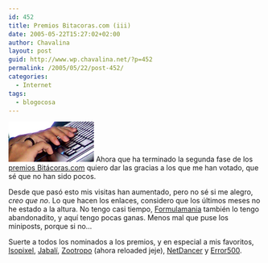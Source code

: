 ```yaml
---
id: 452
title: Premios Bitacoras.com (iii)
date: 2005-05-22T15:27:02+02:00
author: Chavalina
layout: post
guid: http://www.wp.chavalina.net/?p=452
permalink: /2005/05/22/post-452/
categories:
  - Internet
tags:
  - blogocosa
---
```

<img class="imgizqda" src="/imagenes/fotos/i8600-tecleando.jpg" alt="Cada vez menos ganas de teclear" /> Ahora que ha terminado la segunda fase de los <a href="http://www.bitacoras.com/premios/" target="_blank">premios Bitácoras.com</a> quiero dar las gracias a los que me han votado, que sé que no han sido pocos. 

Desde que pasó esto mis visitas han aumentado, pero no sé si me alegro, _creo que no_. Lo que hacen los enlaces, considero que los &uacute;ltimos meses no he estado a la altura. No tengo casi tiempo, <a href="http://www.formulamania.com/" target="_blank">Formulamania</a> también lo tengo abandonadito, y aqu&iacute; tengo pocas ganas. Menos mal que puse los miniposts, porque si no…

Suerte a todos los nominados a los premios, y en especial a mis favoritos, <a href="http://www.isopixel.net/" target="_blank">Isopixel</a>, <a href="http://www.diariodeunjabali.com/" target="_blank">Jabal&iacute;</a>, <a href="http://mundogeek.net/" target="_blank">Zootropo</a> (ahora reloaded jeje), <a href="http://netdancerplanet.info/" target="_blank">NetDancer</a> y <a href="http://www.error500.net/" target="_blank">Error500</a>.